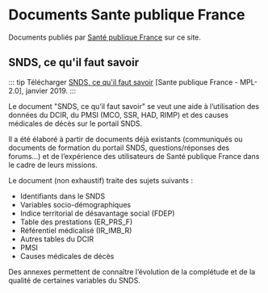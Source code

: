 # Documents Sante publique France

Documents publiés par [Santé publique France](../glossaire/SpF.md) sur ce site.

## SNDS, ce qu'il faut savoir

::: tip
Télécharger [SNDS, ce qu'il faut savoir](../files/Sante_publique_France/2019_01_SpF_SNDS-ce-quil-faut-savoir-MPL-2.0.docx) [Sante publique France - MPL-2.0], janvier 2019.
:::

Le document "SNDS, ce qu’il faut savoir" se veut une aide à l’utilisation des données du DCIR, du PMSI (MCO, SSR, HAD, RIMP) et des causes médicales de décès sur le portail SNDS. 

Il a été élaboré à partir de documents déjà existants (communiqués ou documents de formation du portail SNDS, questions/réponses des forums…) et de l’expérience des utilisateurs de Santé publique France dans le cadre de leurs missions. 


Le document (non exhaustif) traite des sujets suivants : 
- Identifiants dans le SNDS
- Variables socio-démographiques 
- Indice territorial de désavantage social (FDEP)
- Table des prestations (ER_PRS_F)
- Référentiel médicalisé (IR_IMB_R)
- Autres tables du DCIR
- PMSI 
- Causes médicales de décès 

Des annexes permettent de connaître l’évolution de la complétude et de la qualité de certaines variables du SNDS.
